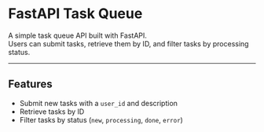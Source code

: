 # FastAPI Task Queue

A simple task queue API built with FastAPI.  
Users can submit tasks, retrieve them by ID, and filter tasks by processing status.

---

## Features

- Submit new tasks with a `user_id` and description
- Retrieve tasks by ID
- Filter tasks by status (`new`, `processing`, `done`, `error`)

